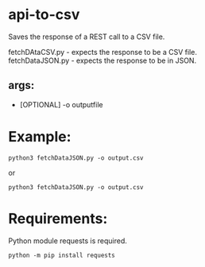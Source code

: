 # api-to-csv
Saves the response of a REST call to a CSV file.

fetchDAtaCSV.py - expects the response to be a CSV file.
fetchDataJSON.py - expects the response to be in JSON.


## args:
* [OPTIONAL] -o outputfile

# Example:
```
python3 fetchDataJSON.py -o output.csv
```
or
```
python3 fetchDataJSON.py -o output.csv
```

# Requirements:

Python module requests is required.
```
python -m pip install requests
```